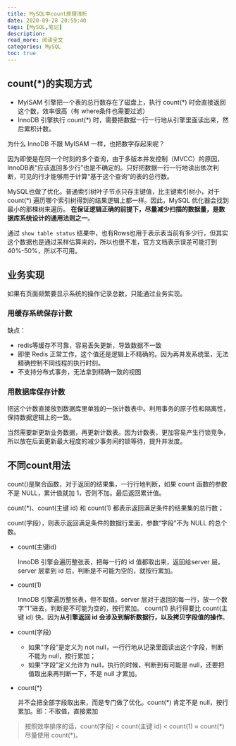 ```yaml
---
title: MySQL中count原理浅析
date: 2020-09-28 20:59:40
tags: [MySQL,笔记]
description: 
read_more: 阅读全文
categories: MySQL
toc: true
---
```


## count(*)的实现方式

+ MyISAM 引擎把一个表的总行数存在了磁盘上，执行 count(*) 时会直接返回这个数，效率很高（有 where条件也需要过滤）
+ InnoDB 引擎执行 count(*) 时，需要把数据一行一行地从引擎里面读出来，然后累积计数。

为什么 InnoDB 不跟 MyISAM 一样，也把数字存起来呢？

<!--more-->

因为即使是在同一个时刻的多个查询，由于多版本并发控制（MVCC）的原因，InnoDB表“应该返回多少行”也是不确定的。只好把数据一行一行地读出依次判断，可见的行才能够用于计算“基于这个查询”的表的总行数。

MySQL也做了优化。普通索引树叶子节点只存主键值，比主键索引树小，对于 count(*) 遍历哪个索引树得到的结果逻辑上都一样。因此，MySQL 优化器会找到最小的那棵树来遍历。 **在保证逻辑正确的前提下，尽量减少扫描的数据量，是数据库系统设计的通用法则之一**。

通过 ``show table status`` 结果中，也有Rows也用于表示表当前有多少行，但其实这个数据也是通过采样估算来的，所以也很不准，官方文档表示误差可能打到40%-50%，所以不可用。

## 业务实现

如果有页面频繁要显示系统的操作记录总数，只能通过业务实现。

### 用缓存系统保存计数

缺点：

+ redis等缓存不可靠，容易丢失更新，导致数据不一致
+ 即使 Redis 正常工作，这个值还是逻辑上不精确的。因为再并发系统里，无法精确控制不同线程的执行时刻。
+ 不支持分布式事务，无法拿到精确一致的视图

### 用数据库保存计数

把这个计数直接放到数据库里单独的一张计数表中。利用事务的原子性和隔离性，保持数据逻辑上的一致。

当然需要新更新业务数据，再更新计数表。因为计数表，更加容易产生行锁竞争，所以放在后面更新最大程度的减少事务间的锁等待，提升并发度。

## 不同count用法

count()是聚合函数，对于返回的结果集，一行行地判断，如果 count 函数的参数不是 NULL，累计值就加 1，否则不加。最后返回累计值。

count(*)、count(主键 id) 和 count(1) 都表示返回满足条件的结果集的总行数；

count(字段），则表示返回满足条件的数据行里面，参数“字段”不为 NULL 的总个数。

+ count(主键id)

  InnoDB 引擎会遍历整张表，把每一行的 id 值都取出来，返回给server 层。server 层拿到 id 后，判断是不可能为空的，就按行累加。

+ count(1)

  InnoDB 引擎遍历整张表，但不取值。server 层对于返回的每一行，放一个数字“1”进去，判断是不可能为空的，按行累加。
  count(1) 执行得要比 count(主键 id) 快。因为**从引擎返回 id 会涉及到解析数据行，以及拷贝字段值的操作**。

+ count(字段)

  + 如果“字段”是定义为 not null，一行行地从记录里面读出这个字段，判断不能为 null，按行累加；
  + 如果“字段”定义允许为 null，执行的时候，判断到有可能是 null，还要把值取出来再判断一下，不是 null 才累加。

+ count(*)

  并不会把全部字段取出来，而是专门做了优化。count(*) 肯定不是 null，按行累加。即：不取值，直接累加

> 按照效率排序的话，count(字段) < count(主键 id) < count(1) ≈ count(\*)
> 尽量使用 count(*)。

